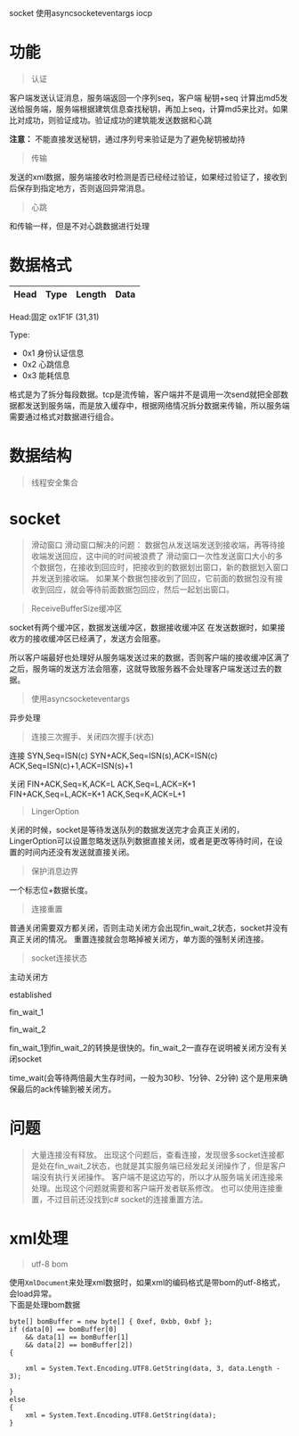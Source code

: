 socket 使用asyncsocketeventargs
iocp

# 功能
>认证

客户端发送认证消息，服务端返回一个序列seq，客户端 秘钥+seq 计算出md5发送给服务端，服务端根据建筑信息查找秘钥，再加上seq，计算md5来比对。如果比对成功，则验证成功。验证成功的建筑能发送数据和心跳

**注意：** 不能直接发送秘钥，通过序列号来验证是为了避免秘钥被劫持
>传输

发送的xml数据，服务端接收时检测是否已经经过验证，如果经过验证了，接收到后保存到指定地方，否则返回异常消息。

>心跳

和传输一样，但是不对心跳数据进行处理

# 数据格式

|  Head   | Type  | Length | Data |
|  ----  | ----  | ---- | ---- |


Head:固定 ox1F1F (31,31)

Type:
  * 0x1 身份认证信息
  * 0x2 心跳信息
  * 0x3 能耗信息


格式是为了拆分每段数据。tcp是流传输，客户端并不是调用一次send就把全部数据都发送到服务端，而是放入缓存中，根据网络情况拆分数据来传输，所以服务端需要通过格式对数据进行组合。
# 数据结构

>线程安全集合

# socket

>滑动窗口
滑动窗口解决的问题：
数据包从发送端发送到接收端，再等待接收端发送回应，这中间的时间被浪费了
滑动窗口一次性发送窗口大小的多个数据包，在接收到回应时，把接收到的数据划出窗口，新的数据划入窗口并发送到接收端。
如果某个数据包接收到了回应，它前面的数据包没有接收到回应，就会等待前面数据包回应，然后一起划出窗口。

>ReceiveBufferSize缓冲区

socket有两个缓冲区，数据发送缓冲区，数据接收缓冲区
在发送数据时，如果接收方的接收缓冲区已经满了，发送方会阻塞。

所以客户端最好也处理好从服务端发送过来的数据，否则客户端的接收缓冲区满了之后，服务端的发送方法会阻塞，这就导致服务器不会处理客户端发送过去的数据。

>使用asyncsocketeventargs

异步处理


>连接三次握手、关闭四次握手(状态)

连接
SYN,Seq=ISN(c)
SYN+ACK,Seq=ISN(s),ACK=ISN(c)
ACK,Seq=ISN(c)+1,ACK=ISN(s)+1

关闭
FIN+ACK,Seq=K,ACK=L
ACK,Seq=L,ACK=K+1
FIN+ACK,Seq=L,ACK=K+1
ACK,Seq=K,ACK=L+1


>LingerOption 

关闭的时候，socket是等待发送队列的数据发送完才会真正关闭的，LingerOption可以设置忽略发送队列数据直接关闭，或者是更改等待时间，在设置的时间内还没有发送就直接关闭。

>保护消息边界

一个标志位+数据长度。

>连接重置

普通关闭需要双方都关闭，否则主动关闭方会出现fin_wait_2状态，socket并没有真正关闭的情况。
重置连接就会忽略掉被关闭方，单方面的强制关闭连接。

>socket连接状态

主动关闭方

established

fin_wait_1

fin_wait_2

fin_wait_1到fin_wait_2的转换是很快的。fin_wait_2一直存在说明被关闭方没有关闭socket

time_wait(会等待两倍最大生存时间，一般为30秒、1分钟、2分钟) 这个是用来确保最后的ack传输到被关闭方。


# 问题
>大量连接没有释放。
出现这个问题后，查看连接，发现很多socket连接都是处在fin_wait_2状态，也就是其实服务端已经发起关闭操作了，但是客户端没有执行关闭操作。
客户端不是这边写的，所以才从服务端关闭连接来处理。出现这个问题就需要和客户端开发者联系修改。
也可以使用连接重置，不过目前还没找到c# socket的连接重置方法。

# xml处理

>utf-8 bom

使用`XmlDocument`来处理xml数据时，如果xml的编码格式是带bom的utf-8格式，会load异常。     
下面是处理bom数据
```
byte[] bomBuffer = new byte[] { 0xef, 0xbb, 0xbf };
if (data[0] == bomBuffer[0]
    && data[1] == bomBuffer[1]
    && data[2] == bomBuffer[2])
{

    xml = System.Text.Encoding.UTF8.GetString(data, 3, data.Length - 3);

}
else
{
    xml = System.Text.Encoding.UTF8.GetString(data);
}
```
